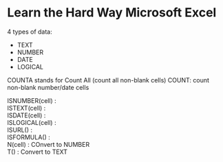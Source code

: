 # Learn the Hard Way Microsoft Excel

4 types of data:
- TEXT
- NUMBER
- DATE
- LOGICAL 

COUNTA stands for Count All (count all non-blank cells)
COUNT: count non-blank number/date cells

ISNUMBER(cell) :   
ISTEXT(cell) :  
ISDATE(cell) :  
ISLOGICAL(cell) :  
ISURL() :  
ISFORMULA() :  
N(cell) : COnvert to NUMBER  
T() : Convert to TEXT  
